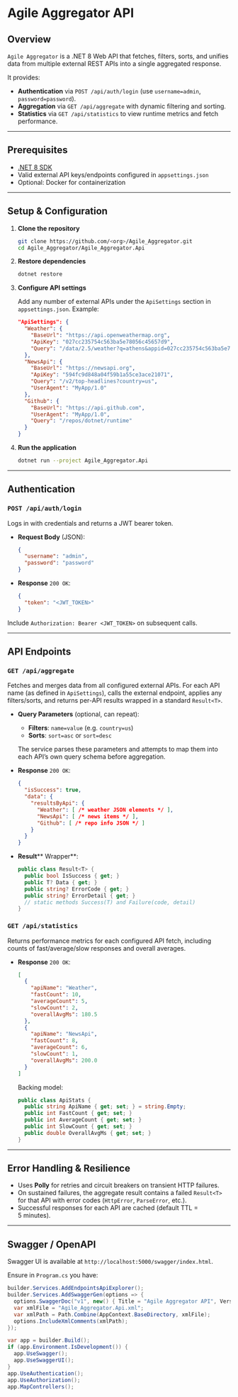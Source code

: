 # Agile Aggregator API

## Overview

`Agile Aggregator` is a .NET 8 Web API that fetches, filters, sorts, and unifies data from multiple external REST APIs into a single aggregated response.

It provides:

- **Authentication** via `POST /api/auth/login` (use `username=admin`, `password=password`).
- **Aggregation** via `GET /api/aggregate` with dynamic filtering and sorting.
- **Statistics** via `GET /api/statistics` to view runtime metrics and fetch performance.

---

## Prerequisites

- [.NET 8 SDK](https://dotnet.microsoft.com/download)
- Valid external API keys/endpoints configured in `appsettings.json`
- Optional: Docker for containerization

---

## Setup & Configuration

1. **Clone the repository**

   ```bash
   git clone https://github.com/<org>/Agile_Aggregator.git
   cd Agile_Aggregator/Agile_Aggregator.Api
   ```

2. **Restore dependencies**

   ```bash
   dotnet restore
   ```

3. **Configure API settings**

   Add any number of external APIs under the `ApiSettings` section in `appsettings.json`. Example:

   ```json
   "ApiSettings": {
     "Weather": {
       "BaseUrl": "https://api.openweathermap.org",
       "ApiKey": "027cc235754c563ba5e78056c45657d9",
       "Query": "/data/2.5/weather?q=athens&appid=027cc235754c563ba5e78056c45657d9"
     },
     "NewsApi": {
       "BaseUrl": "https://newsapi.org",
       "ApiKey": "594fc9d848a04f59b1a55ce3ace21071",
       "Query": "/v2/top-headlines?country=us",
       "UserAgent": "MyApp/1.0"
     },
     "Github": {
       "BaseUrl": "https://api.github.com",
       "UserAgent": "MyApp/1.0",
       "Query": "/repos/dotnet/runtime"
     }
   }
   ```

4. **Run the application**

   ```bash
   dotnet run --project Agile_Aggregator.Api
   ```

---

## Authentication

### `POST /api/auth/login`

Logs in with credentials and returns a JWT bearer token.

- **Request Body** (JSON):
  ```json
  {
    "username": "admin",
    "password": "password"
  }
  ```
- **Response** `200 OK`:
  ```json
  {
    "token": "<JWT_TOKEN>"
  }
  ```

Include `Authorization: Bearer <JWT_TOKEN>` on subsequent calls.

---

## API Endpoints

### `GET /api/aggregate`

Fetches and merges data from all configured external APIs. For each API name (as defined in `ApiSettings`), calls the external endpoint, applies any filters/sorts, and returns per-API results wrapped in a standard `Result<T>`.

- **Query Parameters** (optional, can repeat):

  - **Filters**: `name=value` (e.g. `country=us`)
  - **Sorts**: `sort=asc` or `sort=desc`

  The service parses these parameters and attempts to map them into each API’s own query schema before aggregation.

- **Response** `200 OK`:

  ```json
  {
    "isSuccess": true,
    "data": {
      "resultsByApi": {
        "Weather": [ /* weather JSON elements */ ],
        "NewsApi": [ /* news items */ ],
        "Github": [ /* repo info JSON */ ]
      }
    }
  }
  ```

- **Result**** Wrapper**:

  ```csharp
  public class Result<T> {
    public bool IsSuccess { get; }
    public T? Data { get; }
    public string? ErrorCode { get; }
    public string? ErrorDetail { get; }
    // static methods Success(T) and Failure(code, detail)
  }
  ```

### `GET /api/statistics`

Returns performance metrics for each configured API fetch, including counts of fast/average/slow responses and overall averages.

- **Response** `200 OK`:
  ```json
  [
    {
      "apiName": "Weather",
      "fastCount": 10,
      "averageCount": 5,
      "slowCount": 2,
      "overallAvgMs": 180.5
    },
    {
      "apiName": "NewsApi",
      "fastCount": 8,
      "averageCount": 6,
      "slowCount": 1,
      "overallAvgMs": 200.0
    }
  ]
  ```
  Backing model:
  ```csharp
  public class ApiStats {
    public string ApiName { get; set; } = string.Empty;
    public int FastCount { get; set; }
    public int AverageCount { get; set; }
    public int SlowCount { get; set; }
    public double OverallAvgMs { get; set; }
  }
  ```

---

## Error Handling & Resilience

- Uses **Polly** for retries and circuit breakers on transient HTTP failures.
- On sustained failures, the aggregate result contains a failed `Result<T>` for that API with error codes (`HttpError`, `ParseError`, etc.).
- Successful responses for each API are cached (default TTL = 5 minutes).

---

## Swagger / OpenAPI

Swagger UI is available at `http://localhost:5000/swagger/index.html`.

Ensure in `Program.cs` you have:

```csharp
builder.Services.AddEndpointsApiExplorer();
builder.Services.AddSwaggerGen(options => {
  options.SwaggerDoc("v1", new() { Title = "Agile Aggregator API", Version = "v1" });
  var xmlFile = "Agile_Aggregator.Api.xml";
  var xmlPath = Path.Combine(AppContext.BaseDirectory, xmlFile);
  options.IncludeXmlComments(xmlPath);
});

var app = builder.Build();
if (app.Environment.IsDevelopment()) {
  app.UseSwagger();
  app.UseSwaggerUI();
}
app.UseAuthentication();
app.UseAuthorization();
app.MapControllers();
```



